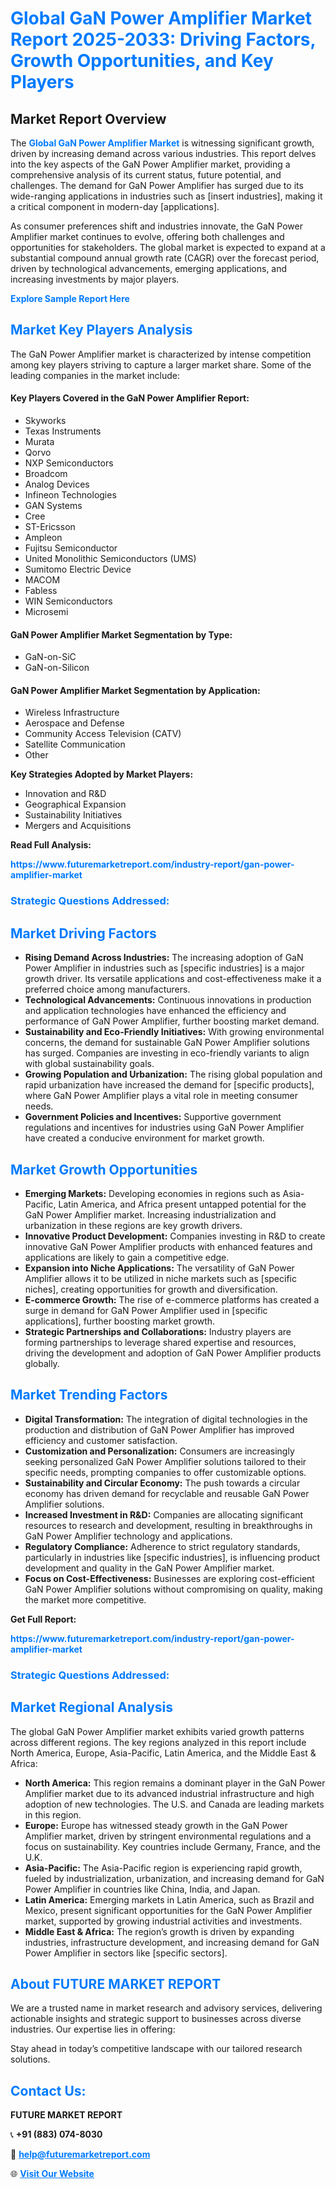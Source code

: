 <h1 style="color: #007BFF;">Global GaN Power Amplifier Market Report 2025-2033: Driving Factors, Growth Opportunities, and Key Players</h1>

<section id="overview">
<h2>Market Report Overview</h2>
<p>The <a href="https://www.futuremarketreport.com/industry-report/gan-power-amplifier-market" style="color: #007BFF; text-decoration: none;"><strong>Global GaN Power Amplifier Market</strong></a> is witnessing significant growth, driven by increasing demand across various industries. This report delves into the key aspects of the GaN Power Amplifier market, providing a comprehensive analysis of its current status, future potential, and challenges. The demand for GaN Power Amplifier has surged due to its wide-ranging applications in industries such as [insert industries], making it a critical component in modern-day [applications].</p>
<p>As consumer preferences shift and industries innovate, the GaN Power Amplifier market continues to evolve, offering both challenges and opportunities for stakeholders. The global market is expected to expand at a substantial compound annual growth rate (CAGR) over the forecast period, driven by technological advancements, emerging applications, and increasing investments by major players.</p>
</section>

<section id="overview">
<p><a href="https://www.futuremarketreport.com/request-sample/reportId=82621" style="color: #007BFF; text-decoration: none;"><strong>Explore Sample Report Here</strong></a></p>
</section>

<section id="key-players">
<h2 style="color: #007BFF;">Market Key Players Analysis</h2>
<p>The GaN Power Amplifier market is characterized by intense competition among key players striving to capture a larger market share. Some of the leading companies in the market include:</p>
<h4>Key Players Covered in the GaN Power Amplifier Report:</h4>
<ul><li>Skyworks</li><li>Texas Instruments</li><li>Murata</li><li>Qorvo</li><li>NXP Semiconductors</li><li>Broadcom</li><li>Analog Devices</li><li>Infineon Technologies</li><li>GAN Systems</li><li>Cree</li><li>ST-Ericsson</li><li>Ampleon</li><li>Fujitsu Semiconductor</li><li>United Monolithic Semiconductors (UMS)</li><li>Sumitomo Electric Device</li><li>MACOM</li><li>Fabless</li><li>WIN Semiconductors</li><li>Microsemi</li></ul>
<h4>GaN Power Amplifier Market Segmentation by Type:</h4>
<ul><li>GaN-on-SiC</li><li>GaN-on-Silicon</li></ul>

<h4>GaN Power Amplifier Market Segmentation by Application:</h4>
<ul><li>Wireless Infrastructure</li><li>Aerospace and Defense</li><li>Community Access Television (CATV)</li><li>Satellite Communication</li><li>Other</li></ul>
<p><strong>Key Strategies Adopted by Market Players:</strong></p>
<ul>
<li>Innovation and R&D</li>
<li>Geographical Expansion</li>
<li>Sustainability Initiatives</li>
<li>Mergers and Acquisitions</li>
</ul>
</section>

<section>
<p><strong>Read Full Analysis: </strong></p><a href="https://www.futuremarketreport.com/industry-report/gan-power-amplifier-market" style="color: #007BFF; text-decoration: none;"><strong>https://www.futuremarketreport.com/industry-report/gan-power-amplifier-market</strong></a>
<h3 style="color: #007BFF;">Strategic Questions Addressed:</h3>
</section>

<section id="driving-factors">
<h2 style="color: #007BFF;">Market Driving Factors</h2>
<ul>
<li><strong>Rising Demand Across Industries:</strong> The increasing adoption of GaN Power Amplifier in industries such as [specific industries] is a major growth driver. Its versatile applications and cost-effectiveness make it a preferred choice among manufacturers.</li>
<li><strong>Technological Advancements:</strong> Continuous innovations in production and application technologies have enhanced the efficiency and performance of GaN Power Amplifier, further boosting market demand.</li>
<li><strong>Sustainability and Eco-Friendly Initiatives:</strong> With growing environmental concerns, the demand for sustainable GaN Power Amplifier solutions has surged. Companies are investing in eco-friendly variants to align with global sustainability goals.</li>
<li><strong>Growing Population and Urbanization:</strong> The rising global population and rapid urbanization have increased the demand for [specific products], where GaN Power Amplifier plays a vital role in meeting consumer needs.</li>
<li><strong>Government Policies and Incentives:</strong> Supportive government regulations and incentives for industries using GaN Power Amplifier have created a conducive environment for market growth.</li>
</ul>
</section>

<section id="growth-opportunities">
<h2 style="color: #007BFF;">Market Growth Opportunities</h2>
<ul>
<li><strong>Emerging Markets:</strong> Developing economies in regions such as Asia-Pacific, Latin America, and Africa present untapped potential for the GaN Power Amplifier market. Increasing industrialization and urbanization in these regions are key growth drivers.</li>
<li><strong>Innovative Product Development:</strong> Companies investing in R&D to create innovative GaN Power Amplifier products with enhanced features and applications are likely to gain a competitive edge.</li>
<li><strong>Expansion into Niche Applications:</strong> The versatility of GaN Power Amplifier allows it to be utilized in niche markets such as [specific niches], creating opportunities for growth and diversification.</li>
<li><strong>E-commerce Growth:</strong> The rise of e-commerce platforms has created a surge in demand for GaN Power Amplifier used in [specific applications], further boosting market growth.</li>
<li><strong>Strategic Partnerships and Collaborations:</strong> Industry players are forming partnerships to leverage shared expertise and resources, driving the development and adoption of GaN Power Amplifier products globally.</li>
</ul>
</section>

<section id="trending-factors">
<h2 style="color: #007BFF;">Market Trending Factors</h2>
<ul>
<li><strong>Digital Transformation:</strong> The integration of digital technologies in the production and distribution of GaN Power Amplifier has improved efficiency and customer satisfaction.</li>
<li><strong>Customization and Personalization:</strong> Consumers are increasingly seeking personalized GaN Power Amplifier solutions tailored to their specific needs, prompting companies to offer customizable options.</li>
<li><strong>Sustainability and Circular Economy:</strong> The push towards a circular economy has driven demand for recyclable and reusable GaN Power Amplifier solutions.</li>
<li><strong>Increased Investment in R&D:</strong> Companies are allocating significant resources to research and development, resulting in breakthroughs in GaN Power Amplifier technology and applications.</li>
<li><strong>Regulatory Compliance:</strong> Adherence to strict regulatory standards, particularly in industries like [specific industries], is influencing product development and quality in the GaN Power Amplifier market.</li>
<li><strong>Focus on Cost-Effectiveness:</strong> Businesses are exploring cost-efficient GaN Power Amplifier solutions without compromising on quality, making the market more competitive.</li>
</ul>
</section>

<section>
<p><strong>Get Full Report: </strong></p><a href="https://www.futuremarketreport.com/industry-report/gan-power-amplifier-market" style="color: #007BFF; text-decoration: none;"><strong>https://www.futuremarketreport.com/industry-report/gan-power-amplifier-market</strong></a>
<h3 style="color: #007BFF;">Strategic Questions Addressed:</h3>
</section>


<section id="regional-analysis">
<h2 style="color: #007BFF;">Market Regional Analysis</h2>
<p>The global GaN Power Amplifier market exhibits varied growth patterns across different regions. The key regions analyzed in this report include North America, Europe, Asia-Pacific, Latin America, and the Middle East & Africa:</p>
<ul>
<li><strong>North America:</strong> This region remains a dominant player in the GaN Power Amplifier market due to its advanced industrial infrastructure and high adoption of new technologies. The U.S. and Canada are leading markets in this region.</li>
<li><strong>Europe:</strong> Europe has witnessed steady growth in the GaN Power Amplifier market, driven by stringent environmental regulations and a focus on sustainability. Key countries include Germany, France, and the U.K.</li>
<li><strong>Asia-Pacific:</strong> The Asia-Pacific region is experiencing rapid growth, fueled by industrialization, urbanization, and increasing demand for GaN Power Amplifier in countries like China, India, and Japan.</li>
<li><strong>Latin America:</strong> Emerging markets in Latin America, such as Brazil and Mexico, present significant opportunities for the GaN Power Amplifier market, supported by growing industrial activities and investments.</li>
<li><strong>Middle East & Africa:</strong> The region’s growth is driven by expanding industries, infrastructure development, and increasing demand for GaN Power Amplifier in sectors like [specific sectors].</li>
</ul>
</section>

<footer>
<h2 style="color: #007BFF;">About FUTURE MARKET REPORT</h2>
<p>We are a trusted name in market research and advisory services, delivering actionable insights and strategic support to businesses across diverse industries. Our expertise lies in offering:</p>

<p>Stay ahead in today’s competitive landscape with our tailored research solutions.</p>

<h2 style="color: #007BFF;">Contact Us:</h2>
<p><strong>FUTURE MARKET REPORT</strong></p>
<p>📞 <strong>+91 (883) 074-8030</strong></p>
<p>📧 <strong><a href="mailto:help@futuremarketreport.com" style="color: #007BFF;">help@futuremarketreport.com</a></strong></p>
<p>🌐 <strong><a href="https://www.futuremarketreport.com/" style="color: #007BFF;">Visit Our Website</a></strong></p>
</footer>